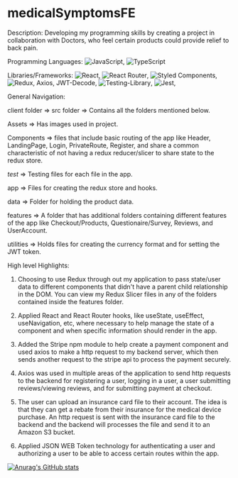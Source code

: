 # medicalSymptomsFE

Description: Developing my programming skills by creating a project in collaboration with Doctors, who feel certain products could provide relief to back pain.

Programming Languages: ![JavaScript](https://img.shields.io/badge/javascript-%23323330.svg?style=for-the-badge&logo=javascript&logoColor=%23F7DF1E),
 ![TypeScript](https://img.shields.io/badge/typescript-%23007ACC.svg?style=for-the-badge&logo=typescript&logoColor=white)

Libraries/Frameworks: ![React](https://img.shields.io/badge/react-%2320232a.svg?style=for-the-badge&logo=react&logoColor=%2361DAFB), ![React Router](https://img.shields.io/badge/React_Router-CA4245?style=for-the-badge&logo=react-router&logoColor=white), ![Styled Components](https://img.shields.io/badge/styled--components-DB7093?style=for-the-badge&logo=styled-components&logoColor=white), ![Redux](https://img.shields.io/badge/redux-%23593d88.svg?style=for-the-badge&logo=redux&logoColor=white), Axios, JWT-Decode, ![Testing-Library](https://img.shields.io/badge/-TestingLibrary-%23E33332?style=for-the-badge&logo=testing-library&logoColor=white), ![Jest](https://img.shields.io/badge/-jest-%23C21325?style=for-the-badge&logo=jest&logoColor=white), 

General Navigation: 

client folder => src folder => Contains all the folders mentioned below.

Assets => Has images used in project.

Components => files that include basic routing of the app like Header, LandingPage, Login, PrivateRoute, Register, and share a common characteristic of
not having a redux reducer/slicer to share state to the redux store.

_test_ => Testing files for each file in the app.

app => Files for creating the redux store and hooks.

data => Folder for holding the product data.

features => A folder that has additional folders containing different features of the app like Checkout/Products, Questionaire/Survey, Reviews, and UserAccount.

utilities => Holds files for creating the currency format and for setting the JWT token.

High level Highlights:

1. Choosing to use Redux through out my application to pass state/user data to different components that didn't have a parent child relationship in the DOM. You can view my Redux Slicer files in any of the folders contained inside the features folder.

2. Applied React and React Router hooks, like useState, useEffect, useNavigation, etc, where necessary to help manage the state of a component and when specific information should render in the app.

3. Added the Stripe npm module to help create a payment component and used axios to make a http request to my backend server, which then sends another request to the stripe api to process the payment securely.

4. Axios was used in multiple areas of the application to send http requests to the backend for registering a user, logging in a user, a user submitting reviews/viewing reviews, and for submitting payment at checkout.

5. The user can upload an insurance card file to their account. The idea is that they can get a rebate from their insurance for the medical device purchase. An http request is sent with the insurance card file to the backend and the backend will processes the file and send it to an Amazon S3 bucket.

6. Applied JSON WEB Token technology for authenticating a user and authorizing a user to be able to access certain routes within the app.

[![Anurag's GitHub stats](https://github-readme-stats.vercel.app/api?username=dconley1212)](https://github.com/dconley1212/github-readme-stats)

